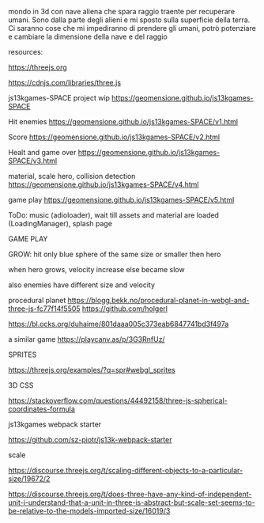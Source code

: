 mondo in 3d con nave aliena che spara raggio traente per recuperare umani. Sono dalla parte degli alieni e mi sposto sulla superficie della terra. Ci saranno cose che mi impediranno di prendere gli umani, potrò potenziare e cambiare la dimensione della nave e del raggio

resources:

https://threejs.org

https://cdnjs.com/libraries/three.js

js13kgames-SPACE project wip https://geomensione.github.io/js13kgames-SPACE

Hit enemies https://geomensione.github.io/js13kgames-SPACE/v1.html

Score https://geomensione.github.io/js13kgames-SPACE/v2.html

Healt and game over https://geomensione.github.io/js13kgames-SPACE/v3.html

material, scale hero, collision detection https://geomensione.github.io/js13kgames-SPACE/v4.html

game play https://geomensione.github.io/js13kgames-SPACE/v5.html

ToDo: music (adioloader), wait till assets and material are loaded (LoadingManager), splash page

GAME PLAY

GROW: hit only blue sphere of the same size or smaller then hero

when hero grows, velocity increase else became slow

also enemies have different size and velocity

procedural planet https://blogg.bekk.no/procedural-planet-in-webgl-and-three-js-fc77f14f5505 https://github.com/holgerl

https://bl.ocks.org/duhaime/801daaa005c373eab6847741bd3f497a

a similar game https://playcanv.as/p/3G3RnfUz/

SPRITES

https://threejs.org/examples/?q=spr#webgl_sprites

3D CSS

https://stackoverflow.com/questions/44492158/three-js-spherical-coordinates-formula

js13kgames webpack starter

https://github.com/sz-piotr/js13k-webpack-starter

scale

https://discourse.threejs.org/t/scaling-different-objects-to-a-particular-size/19672/2

https://discourse.threejs.org/t/does-three-have-any-kind-of-independent-unit-i-understand-that-a-unit-in-three-is-abstract-but-scale-set-seems-to-be-relative-to-the-models-imported-size/16019/3

